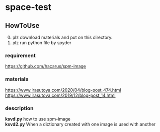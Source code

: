 # space-test
## HowToUse
0. plz download materials and put on this directory.
1. plz run python file by spyder  
### requirement
https://github.com/hacarus/spm-image  
### materials
https://www.irasutoya.com/2020/04/blog-post_474.html  
https://www.irasutoya.com/2019/12/blog-post_14.html  

### description
**ksvd.py** how to use spm-image  
**ksvd2.py** When a dictionary created with one image is used with another
